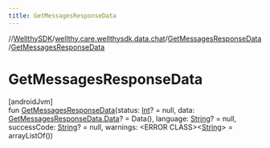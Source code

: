 ```yaml
---
title: GetMessagesResponseData
---
```

//[WellthySDK](../../../index.html)/[wellthy.care.wellthysdk.data.chat](../index.html)/[GetMessagesResponseData](index.html)/[GetMessagesResponseData](-get-messages-response-data.html)



# GetMessagesResponseData



[androidJvm]\
fun [GetMessagesResponseData](-get-messages-response-data.html)(status: [Int](https://kotlinlang.org/api/latest/jvm/stdlib/kotlin/-int/index.html)? = null, data: [GetMessagesResponseData.Data](-data/index.html)? = Data(), language: [String](https://kotlinlang.org/api/latest/jvm/stdlib/kotlin/-string/index.html)? = null, successCode: [String](https://kotlinlang.org/api/latest/jvm/stdlib/kotlin/-string/index.html)? = null, warnings: &lt;ERROR CLASS&gt;&lt;[String](https://kotlinlang.org/api/latest/jvm/stdlib/kotlin/-string/index.html)&gt; = arrayListOf())




